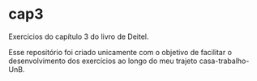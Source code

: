 # cap3
Exercicios do capítulo 3 do livro de Deitel.

Esse repositório foi criado unicamente com o objetivo de facilitar o desenvolvimento dos exercícios ao longo do meu trajeto casa-trabalho-UnB.
